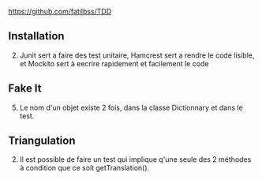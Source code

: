 https://github.com/fatilbss/TDD


## Installation 

 2. Junit sert a faire des test unitaire, Hamcrest sert a rendre le code lisible, et Mockito sert à eecrire rapidement et facilement le code

 ## Fake It

 5. Le nom d'un objet existe 2 fois, dans la classe Dictionnary et dans le test.

 ## Triangulation

 2. Il est possible de faire un test qui implique q'une seule des 2 méthodes à condition que ce soit getTranslation().
